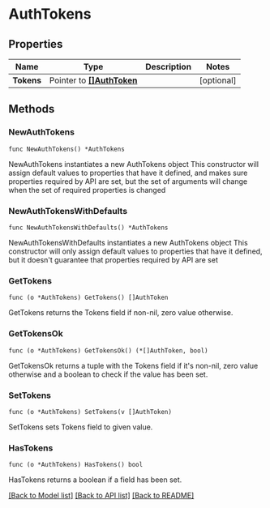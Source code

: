 # AuthTokens

## Properties

Name | Type | Description | Notes
------------ | ------------- | ------------- | -------------
**Tokens** | Pointer to [**[]AuthToken**](AuthToken.md) |  | [optional] 

## Methods

### NewAuthTokens

`func NewAuthTokens() *AuthTokens`

NewAuthTokens instantiates a new AuthTokens object
This constructor will assign default values to properties that have it defined,
and makes sure properties required by API are set, but the set of arguments
will change when the set of required properties is changed

### NewAuthTokensWithDefaults

`func NewAuthTokensWithDefaults() *AuthTokens`

NewAuthTokensWithDefaults instantiates a new AuthTokens object
This constructor will only assign default values to properties that have it defined,
but it doesn't guarantee that properties required by API are set

### GetTokens

`func (o *AuthTokens) GetTokens() []AuthToken`

GetTokens returns the Tokens field if non-nil, zero value otherwise.

### GetTokensOk

`func (o *AuthTokens) GetTokensOk() (*[]AuthToken, bool)`

GetTokensOk returns a tuple with the Tokens field if it's non-nil, zero value otherwise
and a boolean to check if the value has been set.

### SetTokens

`func (o *AuthTokens) SetTokens(v []AuthToken)`

SetTokens sets Tokens field to given value.

### HasTokens

`func (o *AuthTokens) HasTokens() bool`

HasTokens returns a boolean if a field has been set.


[[Back to Model list]](../README.md#documentation-for-models) [[Back to API list]](../README.md#documentation-for-api-endpoints) [[Back to README]](../README.md)


